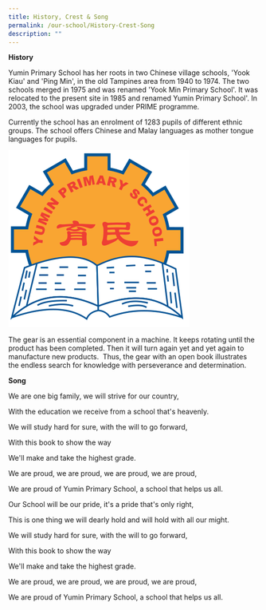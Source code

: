 ```yaml
---
title: History, Crest & Song
permalink: /our-school/History-Crest-Song
description: ""
---
```

**History** 

Yumin Primary School has her roots in two Chinese village schools, 'Yook Kiau' and 'Ping Min', in the old Tampines area from 1940 to 1974. The two schools merged in 1975 and was renamed 'Yook Min Primary School'. It was relocated to the present site in 1985 and renamed Yumin Primary School'. In 2003, the school was upgraded under PRIME programme.

 
Currently the school has an enrolment of 1283 pupils of different ethnic groups. The school offers Chinese and Malay languages as mother tongue languages for pupils.

![](/images/schoolcrest.png)

The gear is an essential component in a machine. It keeps rotating until the product has been completed. Then it will turn again yet and yet again to manufacture new products.  Thus, the gear with an open book illustrates the endless search for knowledge with perseverance and determination.  

  

**Song**

We are one big family, we will strive for our country,

With the education we receive from a school that's heavenly.

We will study hard for sure, with the will to go forward,

With this book to show the way

We'll make and take the highest grade.

  

We are proud, we are proud, we are proud, we are proud,

We are proud of Yumin Primary School, a school that helps us all.

  

Our School will be our pride, it's a pride that's only right,

This is one thing we will dearly hold and will hold with all our might.

We will study hard for sure, with the will to go forward,

With this book to show the way

We'll make and take the highest grade.

  

We are proud, we are proud, we are proud, we are proud,

We are proud of Yumin Primary School, a school that helps us all.

